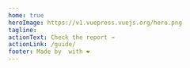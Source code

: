 ```yaml
---
home: true
heroImage: https://v1.vuepress.vuejs.org/hero.png
tagline: 
actionText: Check the report →
actionLink: /guide/
footer: Made by  with ❤️
---
```

